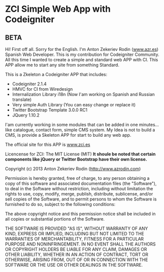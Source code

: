 <h1>ZCI Simple Web App with Codeigniter</h1>
<h2>BETA</h2>

Hi! First off all. Sorry for the English. I'm Anton Zekeriev Rodin (www.azr.es) Spanish Web Developer. This is my contribution
for Codeigniter Community. All this time I wanted to create a simple and standard web APP with CI. This APP allow me to start any
site from something Standard.

This is a Zkeleton a Codeigniter APP that includes:

<ul>
<li>Codeigniter 2.1.4</li>
<li>HMVC for CI from Wiredesign</li>
<li>Internalization Library i18n (Now I'am working on Spanish and Russian translate)</li>
<li>Very simple Auth Library (You can easy change or replace it)</li>
<li>Twitter Bootstrap Template 3.0.0 RC1</li>
<li>JQuery 1.10.2</li>
</ul>

I'am currently working in some modules that can be added in one minutes... like catalogue, contact form, simple CMS system.
My Idea is not to build a CMS, is provide a Skeleton APP for start to build any web app.

The official site for this APP is <a href="http://www.zci.es">www.zci.es</a>

Licencense for ZCI: The MIT License (MIT)
<strong>It shoule be noted that certain components like jQuery or Twitter Bootstrap have their own license.</strong>

Copyright (c) 2013 Anton Zekeriev Rodin (http://www.azrodin.com)

Permission is hereby granted, free of charge, to any person obtaining a copy
of this software and associated documentation files (the "Software"), to deal
in the Software without restriction, including without limitation the rights
to use, copy, modify, merge, publish, distribute, sublicense, and/or sell
copies of the Software, and to permit persons to whom the Software is
furnished to do so, subject to the following conditions:

The above copyright notice and this permission notice shall be included in
all copies or substantial portions of the Software.

THE SOFTWARE IS PROVIDED "AS IS", WITHOUT WARRANTY OF ANY KIND, EXPRESS OR
IMPLIED, INCLUDING BUT NOT LIMITED TO THE WARRANTIES OF MERCHANTABILITY,
FITNESS FOR A PARTICULAR PURPOSE AND NONINFRINGEMENT. IN NO EVENT SHALL THE
AUTHORS OR COPYRIGHT HOLDERS BE LIABLE FOR ANY CLAIM, DAMAGES OR OTHER
LIABILITY, WHETHER IN AN ACTION OF CONTRACT, TORT OR OTHERWISE, ARISING FROM,
OUT OF OR IN CONNECTION WITH THE SOFTWARE OR THE USE OR OTHER DEALINGS IN
THE SOFTWARE.